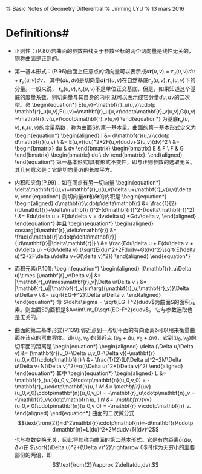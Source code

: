 % Basic Notes of Geometry Differential
% Jinming LYU
% 13 mars 2016

# Definitions#
- 正则性：(P.80)若曲面的参数曲线关于参数坐标的两个切向量是线性无关的，则称曲面是正则的。
- 第一基本形式：(P.96)曲面上任意点的切向量可以表示成$d\mathbf{r}(u,v)=\mathbf{r}_u(u,v)du+\mathbf{r}_v(u,v)dv$，
  其中$(du,dv)$是切向量$d\mathbf(r)(u,v)$在自然基底${\mathbf{r}_u(u,v),\mathbf{r}_v(u,v)}$下的分量。一般来说，
  ${\mathbf{r}_u(u,v),\mathbf{r}_v(u,v)}$不是单位正交基底，但是，如果知道这个基底的度量系数，则切向量与其自身的内积
  就可以表示成它分量$du,dv$的二次型。命
  \begin{equation*}
    E(u,v)=\mathbf{r}_u(u,v)\cdotp \mathbf{r}_u(u,v),F(u,v)=\mathbf{r}_u(u,v)\cdotp\mathbf{r}_v(u,v),G(u,v)=\mathbf{r}_v(u,v)\cdotp\mathbf{r}_v(u,v)
  \end{equation*}
  为基底${\mathbf{r}_u(u,v),\mathbf{r}_v(u,v)}$的度量系数，称为曲面S的第一基本量。曲面的第一基本形式定义为
  \begin{equation*}
    \begin{aligned}
    I &= d\mathbf{r}(u,v)\cdotp d\mathbf{r}(u,v) \\ 
      &= E(u,v)(du)^2+2F(u,v)dudv+G(u,v)(dv)^2 \\
      &= \begin{bmatrix}
           du & dv
         \end{bmatrix}
         \begin{bmatrix}
           E & F \\ F & G
         \end{bmatrix}
         \begin{bmatrix}
           du \\ dv
         \end{bmatrix}.
    \end{aligned}
  \end{equation*}
  第一基本形式I具有形式不变性，即与正则参数的选取无关。其几何意义是：它是切向量$d\mathbf{r}$的长度平方。
- 内积和夹角(P.99)：如在同点有另一切向量
  \begin{equation*}
     \delta\mathbf{r}(u,v)=\mathbf{r}_u(u,v)\delta u+\mathbf{r}_v(u,v)\delta v,
  \end{equation*}
  则切向量$d\mathbf{r}$和$\delta\mathbf{r}$的内积是
  \begin{equation*}
    \begin{aligned}
      d\mathbf{r}\cdotp\delta\mathbf{r} &= \frac{1}{2}((d\mathbf{r}+\delta\mathbf{r})^2-(d\mathbf{r})^2-(\delta\mathbf{r})^2) \\
                                        &= Edu\delta u + F(du\delta v + dv\delta u) +Gdv\delta v,
    \end{aligned}
  \end{equation*}
  并且
  \begin{equation*}
    \begin{aligned}
      cos\arg(d\mathbf{r},\delta\mathbf{r}) &= \frac{d\mathbf{r}\cdotp\delta\mathbf{r}}{|d\mathbf{r}||\delta\mathbf{r}|} \\
                      &= \frac{Edu\delta u + F(du\delta v + dv\delta u) +Gdv\delta v}
                      {\sqrt{E(du)^2+2Fdudv+G(dv)^2}\sqrt{E(\delta u)^2+2F\delta u\delta v+G(\delta v)^2}}
    \end{aligned}
  \end{equation*}

- 面积元素(P.101):
  \begin{equation*}
    \begin{aligned}
    |(\mathbf{r}_u\Delta u)\times (\mathbf{r}_v\Delta v)| &= |\mathbf{r}_u\times\mathbf{r}_v|\Delta u\Delta v \\
                        &= |\mathbf{r}_u||\mathbf{r}_v|sin\arg{(\mathbf{r}_u,\mathbf{r}_v)}\Delta u\Delta v \\
                        &= \sqrt{EG-F^2}\Delta u\Delta v.
    \end{aligned}
  \end{equation*}
  命 $\delta\sigma = \sqrt{EG-F^2}dudv$为曲面S的面积元素。则曲面S的面积是$A=\int\int_D\sqrt{EG-F^2}dudv$。
  它与参数选取也是无关的。

- 曲面的第二基本形式(P.139):邻近点到一点切平面的有向距离$\delta$可以用来衡量曲面在该点的弯曲程度。设$(u_0,v_0)$的邻近点
  $(u_0+\Delta u,v_0+\Delta v)$，它到$(u_0,v_0)$的切平面的距离是
  \begin{equation*}
    \begin{aligned}
      \delta (\Delta u,\Delta v) &= (\mathbf{r}(u_0+\Delta u,v_0+\Delta v))-\mathbf{r}(u_0,v_0))\cdotp\mathbf{n} \\
                                &= \frac{1}{2}(L(\Delta u)^2+2M\Delta u\Delta v+N(\Delta v)^2)+o((\Delta u)^2+(\Delta v)^2)
    \end{aligned}
  \end{equation*}
  其中
  \begin{equation*}
    \begin{aligned}
      L &= \mathbf{r}_{uu}(u_0,v_0)\cdotp\mathbf{n}(u_0,v_0) = -\mathbf{r}_u\cdotp\mathbf{n}_u, \\
      M &= \mathbf{r}_{uv}(u_0,v_0)\cdotp\mathbf{n}(u_0,v_0) = -\mathbf{r}_u\cdotp\mathbf{n}_v = -\mathbf{r}_v\cdotp\mathbf{n}_u, \\
      N &= \mathbf{r}_{vv}(u_0,v_0)\cdotp\mathbf{n}(u_0,v_0) = -\mathbf{r}_v\cdotp\mathbf{n}_v.
    \end{aligned}
  \end{equation*}
  曲面的二次微分式
  $$\text{\rom{2}}=d^2\mathbf{r}\cdotp\mathbf{n}=-d\mathbf{r}\cdotp d\mathbf{n}=L(du)^2+2Mdudv+N(dv)^2$$
  也与参数变换无关，因此将其称为曲面的第二基本形式。它是有向距离$\delta (\Delta u,\Delta v)$在
  $\sqrt{(\Delta u)^2+(\Delta v)^2}\rightarrow 0$时作为无穷小的主要部份的两倍，即
  $$\text{\rom{2}}\approx 2\delta(du,dv).$$
